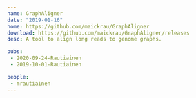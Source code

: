 ```yaml
---
name: GraphAligner
date: "2019-01-16"
home: https://github.com/maickrau/GraphAligner
download: https://github.com/maickrau/GraphAligner/releases
desc: A tool to align long reads to genome graphs.

pubs:
 - 2020-09-24-Rautiainen
 - 2019-10-01-Rautiainen

people:
 - mrautiainen
---
```

